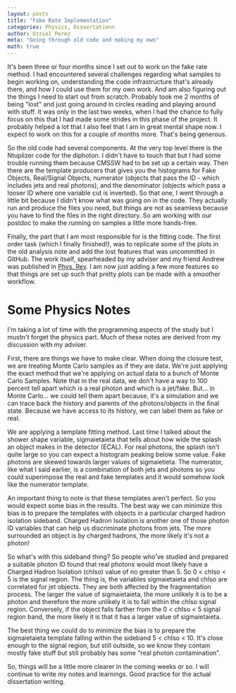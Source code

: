 ```yaml
---
layout: posts
title: "Fake Rate Implementation"
categories: Physics, Dissertationn
author: Uzziel Perez
meta: "Going through old code and making my own"
math: true
---
```


It's been three or four months since I set out to work on the fake rate method. I had encountered several challenges regarding what samples to begin working on, understanding the code infrastructure that's already there, and how I could use them for my own work. And am also figuring out the things I need to start out from scratch.
Probably took me 2 months of being "lost" and just going around in circles reading and playing around with stuff. It was only in the last two weeks, when I had the chance to fully focus on this that I had made some strides in this phase of the project. It probably helped a lot that I also feel that I am in great mental shape now. I expect to work on this for a couple of months more. That's being generous.

So the old code had several components. At the very top level there is the Ntuplizer code for the diphoton. I didn't have to touch that but I had some trouble running them because CMSSW had to be set up a certain way. Then there are the template producers that gives you the histograms for Fake Objects, Real/Signal Objects, numerator (objects that pass the ID - which includes jets and real photons), and the denominator (objects which pass a looser ID where one variable cut is inverted). So that one, I went through a little bit because I didn't know what was going on in the code. They actually run and produce the files you need, but things are not as seamless because you have to find the files in the right directory. So am working with our postdoc to make the running on samples a little more hands-free.

Finally, the part that I am most responsible for is the fitting code. The first order task (which I finally finished!), was to replicate some of the plots in the old analysis note and add the lost features that was uncommitted in GitHub. The work itself, spearheaded by my adviser and my friend Andrew was published in [Phys. Rev](https://arxiv.org/abs/1809.00327). I am now just adding a few more features so that things are set up such that pretty plots can be made with a smoother workflow.

# Some Physics Notes
I'm taking a lot of time with the programming aspects of the study but I mustn't forget the physics part. Much of these notes are derived from my discussion with my adviser.

First, there are things we have to make clear. When doing the closure test, we are treating Monte Carlo samples as if they are data. We're just applying the exact method that we're applying on actual data to a bunch of Monte Carlo Samples. Note that in the real data, we don't have a way to 100 percent tell apart which is a real photon and which is a jet/fake. But... in Monte Carlo... we could tell them apart because, it's a simulation and we can trace back the history and parents of the photons/objects in the final state. Because we have access to its history, we can label them as fake or real.

We are applying a template fitting method. Last time I talked about the shower shape variable, sigmaietaieta that tells about how wide the splash an object makes in the detector (ECAL). For real photons, the splash isn't quite large so you can expect a histogram peaking below some value. Fake photons are skewed towards larger values of sigmaietieta. The numerator, like what I said earlier, is a combination of both jets and photons so you could superimpose the real and fake templates and it would somehow look like the numerator template.

An important thing to note is that these templates aren't perfect. So you would expect some bias in the results. The best way we can minimize this bias is to prepare the templates with objects in a particular charged hadron isolation sideband. Charged Hadron Isolation is another one of those photon ID variables that can help us discriminate photons from jets. The more surrounded an object is by charged hadrons, the more likely it's not a photon!

So what's with this sideband thing? So people who've studied and prepared a suitable photon ID found that real photons would most likely have a Charged Hadron Isolation (chIso) value of no greater than 5. So 0 < chIso < 5 is the signal region. The thing is, the variables sigmaietaieta and chIso are correlated for jet objects. They are both affected by the fragmentation process. The larger the value of sigmaietaieta, the more unlikely it is to be a photon and therefore the more unlikely it is to fall within the chIso signal region. Conversely, if the object falls farther from the 0 < chIso < 5  signal region band, the more likely it is that it has a larger value of sigmaietaieta.

The best thing we could do to minimize the bias is to prepare the sigmaietaieta template falling within the sideband 5 < chIso < 10. It's close enough to the signal region, but still outside, so we know they contain mostly fake stuff but still probably has some "real photon contamination".

So, things will be a little more clearer in the coming weeks or so. I will continue to write my notes and learnings. Good practice for the actual dissertation writing.
